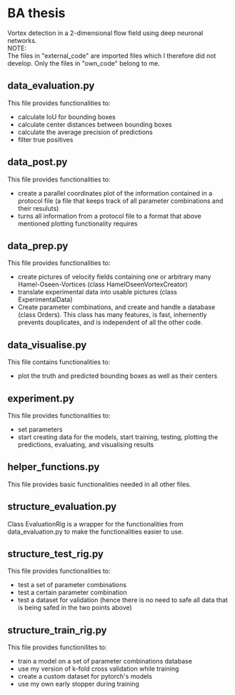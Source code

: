 # BA thesis
Vortex detection in a 2-dimensional flow field using deep neuronal networks.  
NOTE:  
The files in "external_code" are imported files which I therefore did not develop. Only the files in "own_code" belong to me.  

## data_evaluation.py  
This file provides functionalities to:  
-  calculate IoU for bounding boxes
-  calculate center distances between bounding boxes
-  calculate the average precision of predictions
-  filter true positives  

## data_post.py  
This file provides functionalities to:  
- create a parallel coordinates plot of the information contained in a protocol file (a file that keeps track of all parameter combinations and their resuluts)
- turns all information from a protocol file to a format that above mentioned plotting functionality requires  

## data_prep.py  
This file provides functionalities to:  
- create pictures of velocity fields containing one or arbitrary many Hamel-Oseen-Vortices (class HamelOseenVortexCreator)
- translate experimental data into usable pictures (class ExperimentalData)
- Create parameter combinations, and create and handle a database (class Orders). This class has many features, is fast, inhernently prevents douplicates, and is independent of all the other code.  

## data_visualise.py  
This file contains functionalities to:
- plot the truth and predicted bounding boxes as well as their centers  

## experiment.py  
This file provides functionalities to:
- set parameters
- start creating data for the models, start training, testing, plotting the predictions, evaluating, and visualising results  

## helper_functions.py  
This file provides basic functionalities needed in all other files.  

## structure_evaluation.py  
Class EvaluationRig is a wrapper for the functionalities from data_evaluation.py to make the functionalities easier to use.  

## structure_test_rig.py  
This file provides functionalities to:
- test a set of parameter combinations
- test a certain parameter combination
- test a dataset for validation (hence there is no need to safe all data that is being safed in the two points above)  

## structure_train_rig.py
This file provides functionilites to:
- train a model on a set of parameter combinations database
- use my version of k-fold cross validation while training
- create a custom dataset for pytorch's models
- use my own early stopper during training  


